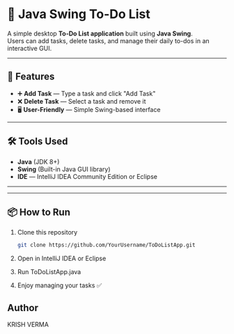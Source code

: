 # 📝 Java Swing To-Do List

A simple desktop **To-Do List application** built using **Java Swing**.  
Users can add tasks, delete tasks, and manage their daily to-dos in an interactive GUI.

---

## 🚀 Features
- ➕ **Add Task** — Type a task and click "Add Task"
- ❌ **Delete Task** — Select a task and remove it
- 🖥 **User-Friendly** — Simple Swing-based interface

---

## 🛠 Tools Used
- **Java** (JDK 8+)
- **Swing** (Built-in Java GUI library)
- **IDE** — IntelliJ IDEA Community Edition or Eclipse

---

---

## 📦 How to Run
1. Clone this repository 
   ```bash
   git clone https://github.com/YourUsername/ToDoListApp.git
2. Open in IntelliJ IDEA or Eclipse

3. Run ToDoListApp.java

4. Enjoy managing your tasks ✅

## Author
KRISH VERMA